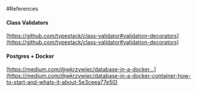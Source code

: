 #References

#### Class Validators
[https://github.com/typestack/class-validator#validation-decorators](https://github.com/typestack/class-validator#validation-decorators)

#### Postgres + Docker
[https://medium.com/@wkrzywiec/database-in-a-docker...](https://medium.com/@wkrzywiec/database-in-a-docker-container-how-to-start-and-whats-it-about-5e3ceea77e50)
